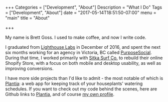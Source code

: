 +++
Categories = ["Development", "About"]
Description = "What I Do"
Tags = ["Development", "About"]
date = "2017-05-14T18:51:50-07:00"
menu = "main"
title = "About"

+++

My name is Brett Goss. I used to make coffee, and now I write code.

I graduated from [Lighthouse Labs](https://www.lighthouselabs.ca) in December of 2016, and spent the next six months working for an agency in Victoria, BC called [PurposeSocial](https://purposesocial.com). During that time, I worked primarily with [Sitka Surf Co.](https://sitka.ca) to rebuild their online Shopify Store, with a focus on both mobile and desktop usability, as well as improving conversions.

I have more side projects than I'd like to admit - the most notable of which is [Plantia](http://plantia.io): a web app for keeping track of your houseplants' watering schedules. If you want to check out my code behind the scenes, here are Github links to [Plantia](https://github.com/Plantia/plantia-web), and of course [my own profile](https://github.com/brettgoss).
